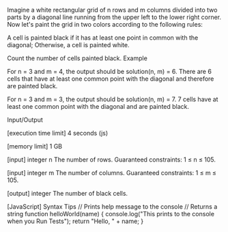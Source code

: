 Imagine a white rectangular grid of n rows and m columns divided into two parts by a diagonal line running from the upper left to the lower right corner. Now let's paint the grid in two colors according to the following rules:

A cell is painted black if it has at least one point in common with the diagonal;
Otherwise, a cell is painted white.

Count the number of cells painted black.
Example


For n = 3 and m = 4, the output should be
solution(n, m) = 6.
There are 6 cells that have at least one common point with the diagonal and therefore are painted black.



For n = 3 and m = 3, the output should be
solution(n, m) = 7.
7 cells have at least one common point with the diagonal and are painted black.



Input/Output


[execution time limit] 4 seconds (js)


[memory limit] 1 GB


[input] integer n
The number of rows.
Guaranteed constraints:
1 ≤ n ≤ 105.


[input] integer m
The number of columns.
Guaranteed constraints:
1 ≤ m ≤ 105.


[output] integer
The number of black cells.


[JavaScript] Syntax Tips
// Prints help message to the console
// Returns a string
function helloWorld(name) {
    console.log("This prints to the console when you Run Tests");
    return "Hello, " + name;
}


